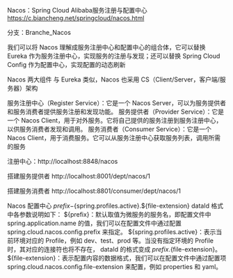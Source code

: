 Nacos：Spring Cloud Alibaba服务注册与配置中心   https://c.biancheng.net/springcloud/nacos.html

分支：Branche_Nacos

我们可以将 Nacos 理解成服务注册中心和配置中心的组合体，它可以替换 Eureka 作为服务注册中心，实现服务的注册与发现；还可以替换 Spring Cloud Config 作为配置中心，实现配置的动态刷新

Nacos 两大组件  与 Eureka 类似，Nacos 也采用 CS（Client/Server，客户端/服务器）架构

服务注册中心（Register Service）：它是一个 Nacos Server，可以为服务提供者和服务消费者提供服务注册和发现功能。
服务提供者（Provider Service）：它是一个 Nacos Client，用于对外服务。它将自己提供的服务注册到服务注册中心，以供服务消费者发现和调用。
服务消费者（Consumer Service）：它是一个 Nacos Client，用于消费服务。它可以从服务注册中心获取服务列表，调用所需的服务



注册中心：http://localhost:8848/nacos


搭建服务提供者
http://localhost:8001/dept/nacos/1

搭建服务消费者
http://localhost:8801/consumer/dept/nacos/1



Nacos 配置中心
${prefix}-${spring.profiles.active}.${file-extension}
dataId 格式中各参数说明如下：
${prefix}：默认取值为微服务的服务名，即配置文件中 spring.application.name 的值，我们可以在配置文件中通过配置 spring.cloud.nacos.config.prefix 来指定。
${spring.profiles.active}：表示当前环境对应的 Profile，例如 dev、test、prod 等。当没有指定环境的 Profile 时，其对应的连接符也将不存在， dataId 的格式变成 ${prefix}.${file-extension}。
${file-extension}：表示配置内容的数据格式，我们可以在配置文件中通过配置项 spring.cloud.nacos.config.file-extension 来配置，例如 properties 和 yaml。